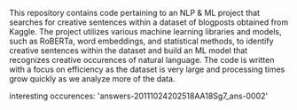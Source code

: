This repository contains code pertaining to an NLP & ML project that searches for creative sentences within a dataset of blogposts obtained from Kaggle. 
The project utilizes various machine learning libraries and models, such as RoBERTa, word embeddings, and statistical methods, 
to identify creative sentences within the dataset and build an ML model that recognizes creative occurences of natural language.
The code is written with a focus on efficiency as the dataset is very large and processing times grow quickly as we analyze more of the data.


interesting occurences:
'answers-20111024202518AA18Sg7_ans-0002'